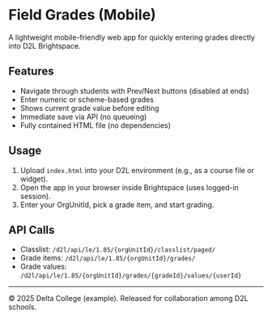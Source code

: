 # Field Grades (Mobile)

A lightweight mobile-friendly web app for quickly entering grades directly into D2L Brightspace.

## Features
- Navigate through students with Prev/Next buttons (disabled at ends)
- Enter numeric or scheme-based grades
- Shows current grade value before editing
- Immediate save via API (no queueing)
- Fully contained HTML file (no dependencies)

## Usage
1. Upload `index.html` into your D2L environment (e.g., as a course file or widget).
2. Open the app in your browser inside Brightspace (uses logged-in session).
3. Enter your OrgUnitId, pick a grade item, and start grading.

## API Calls
- Classlist: `/d2l/api/le/1.85/{orgUnitId}/classlist/paged/`
- Grade items: `/d2l/api/le/1.85/{orgUnitId}/grades/`
- Grade values: `/d2l/api/le/1.85/{orgUnitId}/grades/{gradeId}/values/{userId}`

---
© 2025 Delta College (example). Released for collaboration among D2L schools.
